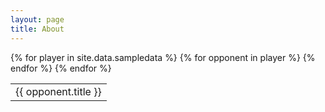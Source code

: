 ```yaml
---
layout: page
title: About
---
```


<table>
{% for player in site.data.sampledata %}
  <tr>
    {% for opponent in player %}
    <td>
      {{ opponent.title }}
    </td>
    {% endfor %}
  </tr>
{% endfor %}
</table>